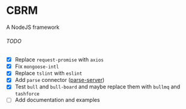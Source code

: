 CBRM
==========================================

A NodeJS framework


###### TODO
- [x] Replace `request-promise` with `axios`
- [x] Fix `mongoose-intl`
- [x] Replace `tslint` with `eslint`
- [x] Add `parse` connector ([parse-server](https://github.com/parse-community/parse-server))
- [x] Test `bull` and `bull-board` and maybe replace them with `bullmq` and `tashforce`
- [ ] Add documentation and examples
